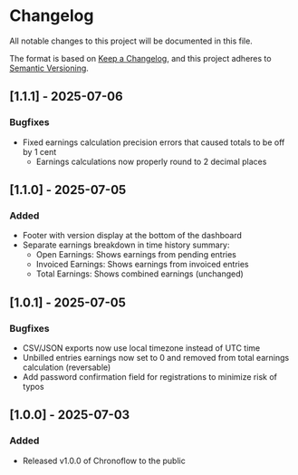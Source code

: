 # Changelog

All notable changes to this project will be documented in this file.

The format is based on [Keep a Changelog](https://keepachangelog.com/en/1.0.0/),
and this project adheres to [Semantic Versioning](https://semver.org/spec/v2.0.0.html).

## [1.1.1] - 2025-07-06

### Bugfixes
- Fixed earnings calculation precision errors that caused totals to be off by 1 cent
  - Earnings calculations now properly round to 2 decimal places

## [1.1.0] - 2025-07-05

### Added
- Footer with version display at the bottom of the dashboard
- Separate earnings breakdown in time history summary:
  - Open Earnings: Shows earnings from pending entries
  - Invoiced Earnings: Shows earnings from invoiced entries
  - Total Earnings: Shows combined earnings (unchanged)

## [1.0.1] - 2025-07-05

### Bugfixes
- CSV/JSON exports now use local timezone instead of UTC time
- Unbilled entries earnings now set to 0 and removed from total earnings calculation (reversable)
- Add password confirmation field for registrations to minimize risk of typos

## [1.0.0] - 2025-07-03

### Added
- Released v1.0.0 of Chronoflow to the public
